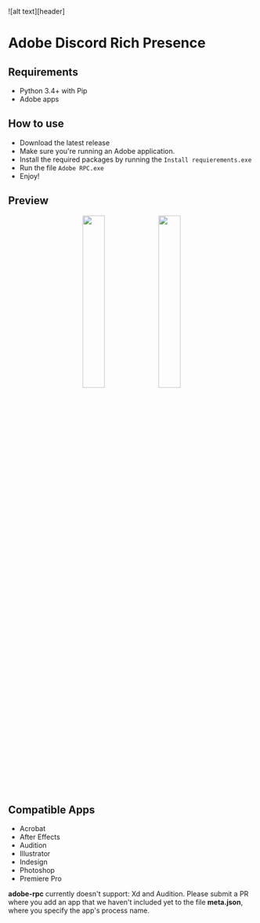 ![alt text][header]

# Adobe Discord Rich Presence

## Requirements

- Python 3.4+ with Pip
- Adobe apps

## How to use

- Download the latest release
- Make sure you're running an Adobe application.
- Install the required packages by running the `Install requierements.exe`
- Run the file `Adobe RPC.exe`
- Enjoy!

## Preview

<div align="center">
   <img src="https://cdn.discordapp.com/attachments/777483935189303296/800133504779419648/unknown.png" width="30%" />
   <img src="https://cdn.discordapp.com/attachments/777483935189303296/800134787813474344/unknown.png" width="30%" />
</div>

## Compatible Apps

- Acrobat
- After Effects
- Audition
- Illustrator
- Indesign
- Photoshop
- Premiere Pro

**adobe-rpc** currently doesn't support: Xd and Audition. Please submit a PR where you add an app that we haven't included yet to the file **meta.json**, where you specify the app's process name.
